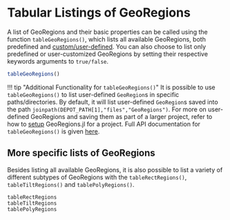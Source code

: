 # Tabular Listings of GeoRegions

A list of GeoRegions and their basic properties can be called using the function `tableGeoRegions()`, which lists all available GeoRegions, both predefined and [custom/user-defined](/custom/overview). You can also choose to list only predefined or user-customized GeoRegions by setting their respective keywords arguments to `true/false`.

```julia
tableGeoRegions()
```

!!! tip "Additional Functionality for `tableGeoRegions()`"
    It is possible to use `tableGeoRegions()` to list user-defined `GeoRegion`s in specific paths/directories. By default, it will list user-defined `GeoRegion`s saved into the path `joinpath(DEPOT_PATH[1],"files","GeoRegions")`. For more on user-defined GeoRegions and saving them as part of a larger project, refer to how to [setup](/custom/setup) GeoRegions.jl for a project. Full API documentation for `tableGeoRegions()` is given [here](/custom/overview#Table-of-user-defined-GeoRegions).

## More specific lists of GeoRegions

Besides listing all available GeoRegions, it is also possible to list a variety of different subtypes of GeoRegions with the `tableRectRegions()`, `tableTiltRegions()` and `tablePolyRegions()`.

```@docs
tableRectRegions
tableTiltRegions
tablePolyRegions
```